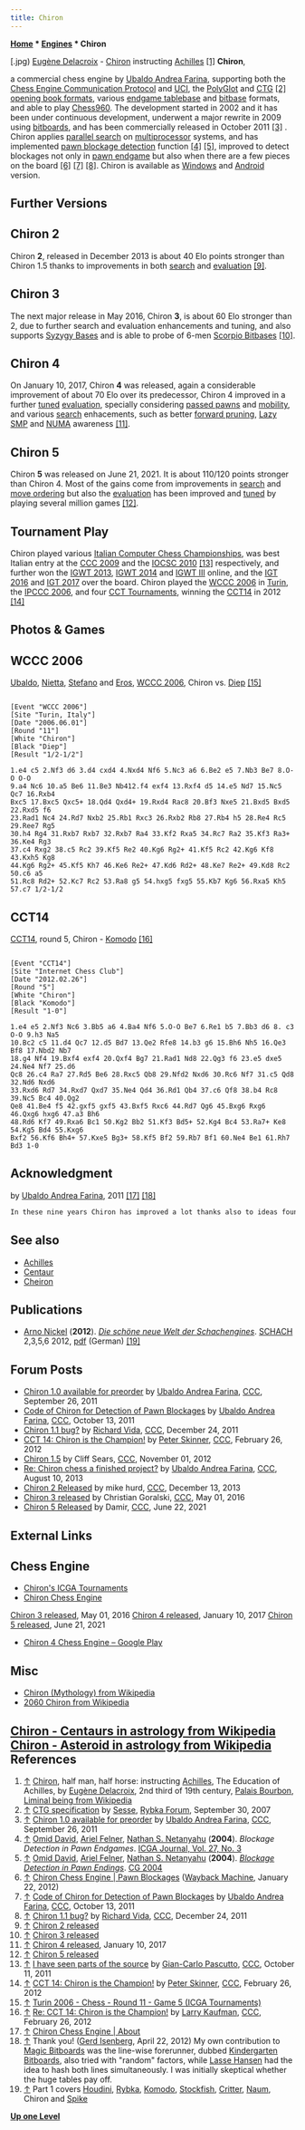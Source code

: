 ```yaml
---
title: Chiron
---
```

**[Home](Home "Home") * [Engines](Engines "Engines") * Chiron**

\[.jpg) [Eugène Delacroix](Category:Eug%C3%A8ne_Delacroix "Category:Eugène Delacroix") - [Chiron](https://en.wikipedia.org/wiki/Chiron) instructing [Achilles](https://en.wikipedia.org/wiki/Achilles) <a id="cite-note-1" href="#cite-ref-1">[1]</a>
**Chiron**,

a commercial chess engine by [Ubaldo Andrea Farina](Ubaldo_Andrea_Farina "Ubaldo Andrea Farina"), supporting both the [Chess Engine Communication Protocol](Chess_Engine_Communication_Protocol "Chess Engine Communication Protocol") and [UCI](UCI "UCI"), the [PolyGlot](PolyGlot "PolyGlot") and [CTG](CTG "CTG") <a id="cite-note-2" href="#cite-ref-2">[2]</a> [opening book formats](Opening_Book#Formats "Opening Book"), various [endgame tablebase](Endgame_Tablebases "Endgame Tablebases") and [bitbase](Endgame_Bitbases "Endgame Bitbases") formats, and able to play [Chess960](Chess960 "Chess960"). The development started in 2002 and it has been under continuous development, underwent a major rewrite in 2009 using [bitboards](Bitboards "Bitboards"), and has been commercially released in October 2011 <a id="cite-note-3" href="#cite-ref-3">[3]</a> . Chiron applies [parallel search](Parallel_Search "Parallel Search") on [multiprocessor](https://en.wikipedia.org/wiki/Multiprocessor) systems, and has implemented [pawn blockage detection](Blockage_Detection "Blockage Detection") function <a id="cite-note-4" href="#cite-ref-4">[4]</a> <a id="cite-note-5" href="#cite-ref-5">[5]</a>, improved to detect blockages not only in [pawn endgame](Pawn_Endgame "Pawn Endgame") but also when there are a few pieces on the board <a id="cite-note-6" href="#cite-ref-6">[6]</a> <a id="cite-note-7" href="#cite-ref-7">[7]</a> <a id="cite-note-8" href="#cite-ref-8">[8]</a>. Chiron is available as [Windows](Windows "Windows") and [Android](Android "Android") version.

## Further Versions

## Chiron 2

Chiron **2**, released in December 2013 is about 40 Elo points stronger than Chiron 1.5 thanks to improvements in both [search](Search "Search") and [evaluation](Evaluation "Evaluation") <a id="cite-note-9" href="#cite-ref-9">[9]</a>.

## Chiron 3

The next major release in May 2016, Chiron **3**, is about 60 Elo stronger than 2, due to further search and evaluation enhancements and tuning, and also supports [Syzygy Bases](Syzygy_Bases "Syzygy Bases") and is able to probe of 6-men [Scorpio Bitbases](Scorpio_Bitbases "Scorpio Bitbases") <a id="cite-note-10" href="#cite-ref-10">[10]</a>.

## Chiron 4

On January 10, 2017, Chiron **4** was released, again a considerable improvement of about 70 Elo over its predecessor, Chiron 4 improved in a further [tuned](Automated_Tuning "Automated Tuning") [evaluation](Evaluation "Evaluation"), specially considering [passed pawns](Passed_Pawn "Passed Pawn") and [mobility](Mobility "Mobility"), and various [search](Search "Search") enhacements, such as better [forward pruning](Pruning "Pruning"), [Lazy SMP](Lazy_SMP "Lazy SMP") and [NUMA](NUMA "NUMA") awareness <a id="cite-note-11" href="#cite-ref-11">[11]</a>.

## Chiron 5

Chiron **5** was released on June 21, 2021. It is about 110/120 points stronger than Chiron 4. Most of the gains come from improvements in [search](Search "Search") and [move ordering](Move_Ordering "Move Ordering") but also the [evaluation](Evaluation "Evaluation") has been improved and [tuned](Automated_Tuning "Automated Tuning") by playing several million games <a id="cite-note-12" href="#cite-ref-12">[12]</a>.

## Tournament Play

Chiron played various [Italian Computer Chess Championships](Italian_Computer_Chess_Championship "Italian Computer Chess Championship"), was best Italian entry at the [CCC 2009](CCC_2009 "CCC 2009") and the [IOCSC 2010](IOCSC_2010 "IOCSC 2010") <a id="cite-note-13" href="#cite-ref-13">[13]</a> respectively, and further won the [IGWT 2013](IGWT_2013 "IGWT 2013"), [IGWT 2014](IGWT_2014 "IGWT 2014") and [IGWT III](IGWT_III "IGWT III") online, and the [IGT 2016](IGT_2016 "IGT 2016") and [IGT 2017](IGT_2017 "IGT 2017") over the board. Chiron played the [WCCC 2006](WCCC_2006 "WCCC 2006") in [Turin](https://en.wikipedia.org/wiki/Turin), the [IPCCC 2006](IPCCC_2006 "IPCCC 2006"), and four [CCT Tournaments](CCT_Tournaments "CCT Tournaments"), winning the [CCT14](CCT14 "CCT14") in 2012 <a id="cite-note-14" href="#cite-ref-14">[14]</a>

## Photos & Games

## WCCC 2006

[](File:ItalianChessProgrammers.jpg)
[Ubaldo](Ubaldo_Andrea_Farina "Ubaldo Andrea Farina"), [Nietta](Antonia_Jeanrenaud "Antonia Jeanrenaud"), [Stefano](Stefano_Malloggi "Stefano Malloggi") and [Eros](Eros_Riccio "Eros Riccio"), [WCCC 2006](WCCC_2006 "WCCC 2006"), Chiron vs. [Diep](Diep "Diep") <a id="cite-note-15" href="#cite-ref-15">[15]</a>

```

[Event "WCCC 2006"]
[Site "Turin, Italy"]
[Date "2006.06.01"]
[Round "11"]
[White "Chiron"]
[Black "Diep"]
[Result "1/2-1/2"]

1.e4 c5 2.Nf3 d6 3.d4 cxd4 4.Nxd4 Nf6 5.Nc3 a6 6.Be2 e5 7.Nb3 Be7 8.O-O O-O
9.a4 Nc6 10.a5 Be6 11.Be3 Nb412.f4 exf4 13.Rxf4 d5 14.e5 Nd7 15.Nc5 Qc7 16.Rxb4
Bxc5 17.Bxc5 Qxc5+ 18.Qd4 Qxd4+ 19.Rxd4 Rac8 20.Bf3 Nxe5 21.Bxd5 Bxd5 22.Rxd5 f6
23.Rad1 Nc4 24.Rd7 Nxb2 25.Rb1 Rxc3 26.Rxb2 Rb8 27.Rb4 h5 28.Re4 Rc5 29.Ree7 Rg5
30.h4 Rg4 31.Rxb7 Rxb7 32.Rxb7 Ra4 33.Kf2 Rxa5 34.Rc7 Ra2 35.Kf3 Ra3+ 36.Ke4 Rg3
37.c4 Rxg2 38.c5 Rc2 39.Kf5 Re2 40.Kg6 Rg2+ 41.Kf5 Rc2 42.Kg6 Kf8 43.Kxh5 Kg8
44.Kg6 Rg2+ 45.Kf5 Kh7 46.Ke6 Re2+ 47.Kd6 Rd2+ 48.Ke7 Re2+ 49.Kd8 Rc2 50.c6 a5
51.Rc8 Rd2+ 52.Kc7 Rc2 53.Ra8 g5 54.hxg5 fxg5 55.Kb7 Kg6 56.Rxa5 Kh5 57.c7 1/2-1/2

```

## CCT14

[CCT14](CCT14 "CCT14"), round 5, Chiron - [Komodo](Komodo "Komodo") <a id="cite-note-16" href="#cite-ref-16">[16]</a>

```

[Event "CCT14"]
[Site "Internet Chess Club"]
[Date "2012.02.26"]
[Round "5"]
[White "Chiron"]
[Black "Komodo"]
[Result "1-0"]

1.e4 e5 2.Nf3 Nc6 3.Bb5 a6 4.Ba4 Nf6 5.O-O Be7 6.Re1 b5 7.Bb3 d6 8. c3 O-O 9.h3 Na5
10.Bc2 c5 11.d4 Qc7 12.d5 Bd7 13.Qe2 Rfe8 14.b3 g6 15.Bh6 Nh5 16.Qe3 Bf8 17.Nbd2 Nb7
18.g4 Nf4 19.Bxf4 exf4 20.Qxf4 Bg7 21.Rad1 Nd8 22.Qg3 f6 23.e5 dxe5 24.Ne4 Nf7 25.d6
Qc8 26.c4 Ra7 27.Rd5 Be6 28.Rxc5 Qb8 29.Nfd2 Nxd6 30.Rc6 Nf7 31.c5 Qd8 32.Nd6 Nxd6
33.Rxd6 Rd7 34.Rxd7 Qxd7 35.Ne4 Qd4 36.Rd1 Qb4 37.c6 Qf8 38.b4 Rc8 39.Nc5 Bc4 40.Qg2
Qe8 41.Be4 f5 42.gxf5 gxf5 43.Bxf5 Rxc6 44.Rd7 Qg6 45.Bxg6 Rxg6 46.Qxg6 hxg6 47.a3 Bh6
48.Rd6 Kf7 49.Rxa6 Bc1 50.Kg2 Bb2 51.Kf3 Bd5+ 52.Kg4 Bc4 53.Ra7+ Ke8 54.Kg5 Bd4 55.Kxg6
Bxf2 56.Kf6 Bh4+ 57.Kxe5 Bg3+ 58.Kf5 Bf2 59.Rb7 Bf1 60.Ne4 Be1 61.Rh7 Bd3 1-0

```

## Acknowledgment

by [Ubaldo Andrea Farina](Ubaldo_Andrea_Farina "Ubaldo Andrea Farina"), 2011 <a id="cite-note-17" href="#cite-ref-17">[17]</a> <a id="cite-note-18" href="#cite-ref-18">[18]</a>

```C++
In these nine years Chiron has improved a lot thanks also to ideas found in strong [|open source engines](Category:Open_Source "Category:Open Source"), in [computer chess forums](Computer_Chess_Forums "Computer Chess Forums") and websites, etc. In particular I would like to thank [Fabien Letouzey](Fabien_Letouzey "Fabien Letouzey"), [Tord Romstad](Tord_Romstad "Tord Romstad"), [Robert Hyatt](Robert_Hyatt "Robert Hyatt"), the [Ippolit](Ippolit "Ippolit") guys, [Ed Schröder](Ed_Schroder "Ed Schroder"), [Bruce Moreland](Bruce_Moreland "Bruce Moreland"), [Ernst Heinz](Ernst_A._Heinz "Ernst A. Heinz") and many others. Thanks to [Miguel Ballicora](Miguel_A._Ballicora "Miguel A. Ballicora"), [Eugene Nalimov](Eugene_Nalimov "Eugene Nalimov") and [Daniel Shawul](Daniel_Shawul "Daniel Shawul") for the probing code of their [tablebases](Endgame_Tablebases "Endgame Tablebases")/[bitbases](Endgame_Bitbases "Endgame Bitbases"), to [Pradu Kannan](Pradu_Kannan "Pradu Kannan"), [Gerd Isenberg](Gerd_Isenberg "Gerd Isenberg") and [Lasse Hansen](Lasse_Hansen "Lasse Hansen") for the [magic bitboards](Magic_Bitboards "Magic Bitboards"), to [Sesse](Steinar_H._Gunderson "Steinar H. Gunderson") and [Stephan Vermeire](Stephan_Vermeire "Stephan Vermeire") for the [CTG specifications](CTG "CTG"), to [Ilari Pihlajisto](Ilari_Pihlajisto "Ilari Pihlajisto") for [cutechess-cli](Cutechess-cli "Cutechess-cli") that I've been using since 2009 for testing Chiron with very fast games. Thanks to all the people that tested Chiron in the past, among them [Ciro Vignotto](index.php?title=Ciro_Luigi_Vignotto&action=edit&redlink=1 "Ciro Luigi Vignotto (page does not exist)"), [Leo Dijksman](Leo_Dijksman "Leo Dijksman"), [Olivier Deville](Olivier_Deville "Olivier Deville"), [Günther Simon](G%C3%BCnther_Simon "Günther Simon"), [Lars Hallerström](index.php?title=Lars_Hallerstr%C3%B6m&action=edit&redlink=1 "Lars Hallerström (page does not exist)"), the testers of [CEGT](CEGT "CEGT") and [CCRL](CCRL "CCRL") and many others. Thanks to [Wilhelm Hudetz](index.php?title=Wilhelm_Hudetz&action=edit&redlink=1 "Wilhelm Hudetz (page does not exist)") for the Chiron logo. Finally, thanks to [Salvo Spitaleri](index.php?title=Salvo_Spitaleri&action=edit&redlink=1 "Salvo Spitaleri (page does not exist)") who has been the [opening book author](Category:Opening_Book_Author "Category:Opening Book Author") of Chiron since 2006. 

```

## See also

- [Achilles](Achilles "Achilles")
- [Centaur](Centaur "Centaur")
- [Cheiron](Cheiron "Cheiron")

## Publications

- [Arno Nickel](Arno_Nickel "Arno Nickel") (**2012**). *[Die schöne neue Welt der Schachengines](http://www.edition-marco-shop.de/epages/64079634.sf/de_DE/?ObjectPath=/Shops/64079634/Categories/Schachgeschehen/Computerschach)*. [SCHACH](http://www.zeitschriftschach.de/) 2,3,5,6 2012, [pdf](http://www.edition-marco-shop.de/WebRoot/Store14/Shops/64079634/5177/F0A3/C389/D0DD/3A71/C0A8/2935/25F6/Die_schoene_neue_Welt_der_Schachengines.pdf) (German) <a id="cite-note-19" href="#cite-ref-19">[19]</a>

## Forum Posts

- [Chiron 1.0 available for preorder](http://www.talkchess.com/forum/viewtopic.php?t=40529) by [Ubaldo Andrea Farina](Ubaldo_Andrea_Farina "Ubaldo Andrea Farina"), [CCC](CCC "CCC"), September 26, 2011
- [Code of Chiron for Detection of Pawn Blockages](http://www.talkchess.com/forum/viewtopic.php?t=40748) by [Ubaldo Andrea Farina](Ubaldo_Andrea_Farina "Ubaldo Andrea Farina"), [CCC](CCC "CCC"), October 13, 2011
- [Chiron 1.1 bug?](http://www.talkchess.com/forum/viewtopic.php?t=41569) by [Richard Vida](Richard_Vida "Richard Vida"), [CCC](CCC "CCC"), December 24, 2011
- [CCT 14: Chiron is the Champion!](http://www.talkchess.com/forum/viewtopic.php?t=42638) by [Peter Skinner](Peter_Skinner "Peter Skinner"), [CCC](CCC "CCC"), February 26, 2012
- [Chiron 1.5](http://www.talkchess.com/forum/viewtopic.php?t=45813) by Cliff Sears, [CCC](CCC "CCC"), November 01, 2012
- [Re: Chiron chess a finished project?](http://www.talkchess.com/forum/viewtopic.php?t=48915&start=2) by [Ubaldo Andrea Farina](Ubaldo_Andrea_Farina "Ubaldo Andrea Farina"), [CCC](CCC "CCC"), August 10, 2013
- [Chiron 2 Released](http://www.talkchess.com/forum/viewtopic.php?t=50475) by mike hurd, [CCC](CCC "CCC"), December 13, 2013
- [Chiron 3 released](http://www.talkchess.com/forum/viewtopic.php?t=60017) by Christian Goralski, [CCC](CCC "CCC"), May 01, 2016
- [Chiron 5 Released](http://www.talkchess.com/forum3/viewtopic.php?f=2&t=77534) by Damir, [CCC](CCC "CCC"), June 22, 2021

## External Links

## Chess Engine

- [Chiron's ICGA Tournaments](https://www.game-ai-forum.org/icga-tournaments/program.php?id=83)
- [Chiron Chess Engine](https://www.chironchess.com/)

[Chiron 3 released](https://www.chironchess.com/chiron-3-released/), May 01, 2016
[Chiron 4 released](https://www.chironchess.com/chiron-4-released/), January 10, 2017
[Chiron 5 released](https://www.chironchess.com/chiron-5-released/), June 21, 2021

- [Chiron 4 Chess Engine – Google Play](https://play.google.com/store/apps/details?id=com.chironchess.chiron4)

## Misc

- [Chiron (Mythology) from Wikipedia](https://en.wikipedia.org/wiki/Chiron)
- [2060 Chiron from Wikipedia](https://en.wikipedia.org/wiki/2060_Chiron)

## [Chiron - Centaurs in astrology from Wikipedia](https://en.wikipedia.org/wiki/Centaurs_in_astrology#Chiron) [Chiron - Asteroid in astrology from Wikipedia](https://en.wikipedia.org/wiki/Asteroids_in_astrology#Chiron) References

1. <a id="cite-ref-1" href="#cite-note-1">↑</a> [Chiron](https://en.wikipedia.org/wiki/Chiron), half man, half horse: instructing [Achilles](https://en.wikipedia.org/wiki/Achilles), The Education of Achilles, by [Eugène Delacroix](Category:Eug%C3%A8ne_Delacroix "Category:Eugène Delacroix"), 2nd third of 19th century, [Palais Bourbon](https://en.wikipedia.org/wiki/Palais_Bourbon), [Liminal being from Wikipedia](https://en.wikipedia.org/wiki/Liminal_being)
1. <a id="cite-ref-2" href="#cite-note-2">↑</a> [CTG specification](http://rybkaforum.net/cgi-bin/rybkaforum/topic_show.pl?tid=2319) by [Sesse](Steinar_H._Gunderson "Steinar H. Gunderson"), [Rybka Forum](Computer_Chess_Forums "Computer Chess Forums"), September 30, 2007
1. <a id="cite-ref-3" href="#cite-note-3">↑</a> [Chiron 1.0 available for preorder](http://www.talkchess.com/forum/viewtopic.php?t=40529) by [Ubaldo Andrea Farina](Ubaldo_Andrea_Farina "Ubaldo Andrea Farina"), [CCC](CCC "CCC"), September 26, 2011
1. <a id="cite-ref-4" href="#cite-note-4">↑</a> [Omid David](Eli_David "Eli David"), [Ariel Felner](Ariel_Felner "Ariel Felner"), [Nathan S. Netanyahu](Nathan_S._Netanyahu "Nathan S. Netanyahu") (**2004**). *Blockage Detection in Pawn Endgames*. [ICGA Journal, Vol. 27, No. 3](ICGA_Journal#27_3 "ICGA Journal")
1. <a id="cite-ref-5" href="#cite-note-5">↑</a> [Omid David](Eli_David "Eli David"), [Ariel Felner](Ariel_Felner "Ariel Felner"), [Nathan S. Netanyahu](Nathan_S._Netanyahu "Nathan S. Netanyahu") (**2004**). *[Blockage Detection in Pawn Endings](http://link.springer.com/chapter/10.1007/11674399_13)*. [CG 2004](CG_2004 "CG 2004")
1. <a id="cite-ref-6" href="#cite-note-6">↑</a> [Chiron Chess Engine | Pawn Blockages](https://web.archive.org/web/20120122012655/http://www.chironchess.com/index.php/component/content/article/69) ([Wayback Machine](https://en.wikipedia.org/wiki/Wayback_Machine), January 22, 2012)
1. <a id="cite-ref-7" href="#cite-note-7">↑</a> [Code of Chiron for Detection of Pawn Blockages](http://www.talkchess.com/forum/viewtopic.php?t=40748) by [Ubaldo Andrea Farina](Ubaldo_Andrea_Farina "Ubaldo Andrea Farina"), [CCC](CCC "CCC"), October 13, 2011
1. <a id="cite-ref-8" href="#cite-note-8">↑</a> [Chiron 1.1 bug?](http://www.talkchess.com/forum/viewtopic.php?t=41569) by [Richard Vida](Richard_Vida "Richard Vida"), [CCC](CCC "CCC"), December 24, 2011
1. <a id="cite-ref-9" href="#cite-note-9">↑</a> [Chiron 2 released](https://www.chironchess.com/chiron-2-released/)
1. <a id="cite-ref-10" href="#cite-note-10">↑</a> [Chiron 3 released](https://www.chironchess.com/chiron-3-released/)
1. <a id="cite-ref-11" href="#cite-note-11">↑</a> [Chiron 4 released](https://www.chironchess.com/chiron-4-released/), January 10, 2017
1. <a id="cite-ref-12" href="#cite-note-12">↑</a> [Chiron 5 released](https://www.chironchess.com/chiron-5-released/)
1. <a id="cite-ref-13" href="#cite-note-13">↑</a> [I have seen parts of the source](http://www.talkchess.com/forum/viewtopic.php?topic_view=threads&p=428176&t=40669) by [Gian-Carlo Pascutto](Gian-Carlo_Pascutto "Gian-Carlo Pascutto"), [CCC](CCC "CCC"), October 11, 2011
1. <a id="cite-ref-14" href="#cite-note-14">↑</a> [CCT 14: Chiron is the Champion!](http://www.talkchess.com/forum/viewtopic.php?t=42638) by [Peter Skinner](Peter_Skinner "Peter Skinner"), [CCC](CCC "CCC"), February 26, 2012
1. <a id="cite-ref-15" href="#cite-note-15">↑</a> [Turin 2006 - Chess - Round 11 - Game 5 (ICGA Tournaments)](https://www.game-ai-forum.org/icga-tournaments/round.php?tournament=16&round=11&id=5)
1. <a id="cite-ref-16" href="#cite-note-16">↑</a> [Re: CCT 14: Chiron is the Champion!](http://www.talkchess.com/forum/viewtopic.php?topic_view=threads&p=452443&t=42638) by [Larry Kaufman](Larry_Kaufman "Larry Kaufman"), [CCC](CCC "CCC"), February 26, 2012
1. <a id="cite-ref-17" href="#cite-note-17">↑</a> [Chiron Chess Engine | About](https://www.chironchess.com/about/)
1. <a id="cite-ref-18" href="#cite-note-18">↑</a> Thank you! ([Gerd Isenberg](Gerd_Isenberg "Gerd Isenberg"), April 22, 2012) My own contribution to [Magic Bitboards](Magic_Bitboards "Magic Bitboards") was the line-wise forerunner, dubbed [Kindergarten Bitboards](Kindergarten_Bitboards "Kindergarten Bitboards"), also tried with "random" factors, while [Lasse Hansen](Lasse_Hansen "Lasse Hansen") had the idea to hash both lines simultaneously. I was initially skeptical whether the huge tables pay off.
1. <a id="cite-ref-19" href="#cite-note-19">↑</a> Part 1 covers [Houdini](Houdini "Houdini"), [Rybka](Rybka "Rybka"), [Komodo](Komodo "Komodo"), [Stockfish](Stockfish "Stockfish"), [Critter](Critter "Critter"), [Naum](Naum "Naum"), Chiron and [Spike](Spike "Spike")

**[Up one Level](Engines "Engines")**

